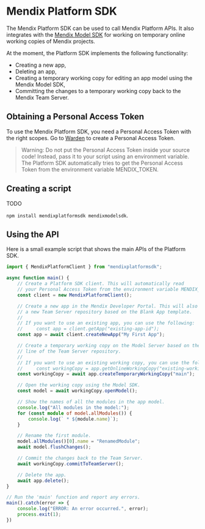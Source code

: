 # Mendix Platform SDK

The Mendix Platform SDK can be used to call Mendix Platform APIs.
It also integrates with the [Mendix Model SDK](https://www.npmjs.com/package/mendixmodelsdk) for working on temporary
online working copies of Mendix projects.

At the moment, the Platform SDK implements the following functionality:
* Creating a new app,
* Deleting an app,
* Creating a temporary working copy for editing an app model using the Mendix Model SDK,
* Committing the changes to a temporary working copy back to the Mendix Team Server.

## Obtaining a Personal Access Token

To use the Mendix Platform SDK, you need a Personal Access Token with the right scopes.
Go to [Warden](https://warden.mendixcloud.com/) to create a Personal Access Token.

> Warning: Do not put the Personal Access Token inside your source code! Instead, pass it to your script using an environment variable. The Platform SDK automatically tries to get the Personal Access Token from the environment variable MENDIX_TOKEN.

## Creating a script
TODO

`npm install mendixplatformsdk mendixmodelsdk`.

## Using the API

Here is a small example script that shows the main APIs of the Platform SDK.

```typescript
import { MendixPlatformClient } from "mendixplatformsdk";

async function main() {
    // Create a Platform SDK client. This will automatically read
    // your Personal Access Token from the environment variable MENDIX_TOKEN.
    const client = new MendixPlatformClient();

    // Create a new app in the Mendix Developer Portal. This will also create
    // a new Team Server repository based on the Blank App template.
    //
    // If you want to use an existing app, you can use the following:
    //     const app = client.getApp("existing-app-id");
    const app = await client.createNewApp("My First App");

    // Create a temporary working copy on the Model Server based on the main
    // line of the Team Server repository.
    //
    // If you want to use an existing working copy, you can use the following:
    //     const workingCopy = app.getOnlineWorkingCopy("existing-working-copy-id");
    const workingCopy = await app.createTemporaryWorkingCopy("main");

    // Open the working copy using the Model SDK.
    const model = await workingCopy.openModel();

    // Show the names of all the modules in the app model.
    console.log("All modules in the model:");
    for (const module of model.allModules()) {
        console.log(` * ${module.name}`);
    }

    // Rename the first module.
    model.allModules()[0].name = "RenamedModule";
    await model.flushChanges();

    // Commit the changes back to the Team Server.
    await workingCopy.commitToTeamServer();

    // Delete the app.
    await app.delete();
}

// Run the 'main' function and report any errors.
main().catch(error => {
    console.log("ERROR: An error occurred.", error);
    process.exit(1);
})
```
